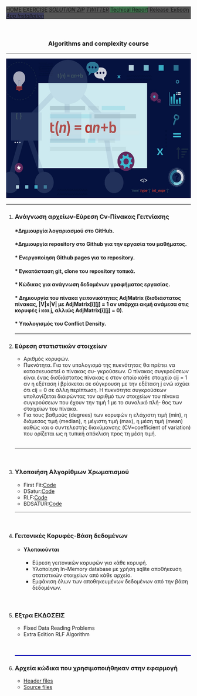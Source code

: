 <html>
  <style>
.navbar {
  width: 100%;
  background-color: #555;
  overflow: auto;
}

.navbar a {
  float: left;
  padding: 12px;
  color: white;
  text-decoration: none;
  font-size: 17px;
}

.navbar a:hover {
  background-color: #000;
}

.active {
  background-color: #ffcc00;
}

.sc
{
 background-color:#54131f;
}

@media screen and (max-width: 500px) {
  .navbar a {
    float: none;
    display: block;
  }
}
 </style>
  <body>
  <div class="navbar">
  <a class="active" href="https://github.com/vasnastos"><i class="fa fa-fw fa-home"></i> HOME</a> 
  <a href="https://github.com/vasnastos/Algorithms_and_complexity/raw/main/algo_complexity.pdf"><i class="fa fa-fw fa-search"></i> EXERCISE</a> 
  <a href="#"><i class="fa fa-fw fa-envelope"> SOLUTION ZIP</i></a> 
  <a href="https://twitter.com/home?lang=el"><i class="fa fa-fw fa-user"> TWITTER</i></a>
  <a style="background-color:#3e754d;" href="report.html">Techical Report</a>
    <a class="sc" href="https://github.com/vasnastos/PROGRAMMING-IN-QT/releases/tag/1.0">Release Έκδοση</a>
    <a style="background-color:#3c3d5c;" href="installation.html"><i>App Installation</i></a>
</div>
  <br><br>
<h3 style="text-align:center;">Algorithms and complexity course</h3>
<hr>
<img src="https://github.com/vasnastos/Page_Images/blob/master/algorithms.jpg?raw=true" width="1024" height="380">
<hr>
  <ol>
    <li><h3>Ανάγνωση αρχείων-Εύρεση Cv-Πίνακας Γειτνίασης</h3></li>
    <h4>*Δημιουργία λογαριασμού στο GitHub.</h4>
    <h4>*Δημιουργία repository στο Github για την εργασία του μαθήματος.</h4>
    <h4>* Ενεργοποίηση Github pages για το repository.</h4>
    <h4>* Εγκατάσταση git, clone του repository τοπικά.</h4>
    <h4>* Κώδικας για ανάγνωση δεδομένων γραφήματος εργασίας.</h4>
    <h4>* Δημιουργία του πίνακα γειτονικότητας AdjMatrix (δισδιάστατος πίνακας, |V|x|V| με AdjMatrix[i][j] = 1 αν υπάρχει ακμή ανάμεσα στις κορυφές i και j, αλλιώς AdjMatrix[i][j] = 0).</h4>
    <h4>* Υπολογισμός του Conflict Density.</h4>
    <hr>
    <li><h3>Εύρεση στατιστικών στοιχείων</h3></li>
      <ul>
        <li>Αριθμός κορυφών.</li>
        <li> Πυκνότητα. Για τον υπολογισμό της πυκνότητας θα πρέπει να κατασκευαστεί ο πίνακας συ‐
γκρούσεων. Ο πίνακας συγκρούσεων είναι ένας δισδιάστατος πίνακας c στον οποίο κάθε
στοιχείο cij = 1 αν η εξέταση i βρίσκεται σε σύγκρουση με την εξέταση j ενώ ισχύει
ότι cij = 0 σε άλλη περίπτωση. Η πυκνότητα συγκρούσεων υπολογίζεται διαιρώντας τον
αριθμό των στοιχείων του πίνακα συγκρούσεων που έχουν την τιμή 1 με το συνολικό πλή‐
θος των στοιχείων του πίνακα.</li>
        <li>Για τους βαθμούς (degrees) των κορυφών η ελάχιστη τιμή (min), η διάμεσος τιμή (median),
η μέγιστη τιμή (max), η μέση τιμή (mean) καθώς και ο συντελεστής διακύμανσης (CV=coefficient
of variation) που ορίζεται ως η τυπική απόκλιση προς τη μέση τιμή.</li>
        </ul>
    <br>
     <hr>
    <br>
    <li><h3>Υλοποιήση Αλγορίθμων Χρωματισμού</h3></li>
    <ul>
      <li>First Fit:<a href="https://github.com/vasnastos/Algorithms_and_complexity/raw/main/Algorithms%20and%20complexity.zip">Code</a></li>
      <li>DSatur:<a href="https://github.com/vasnastos/Algorithms_and_complexity/raw/main/Algorithms%20and%20complexity(DSatur_fixed).zip">Code</a></li>
      <li>RLF:<a href="https://github.com/vasnastos/Algorithms_and_complexity/raw/main/Algorithms%20and%20complexity(RLF).zip">Code</a></li>
      <li>BDSATUR:<a href="https://github.com/vasnastos/Algorithms_and_complexity/raw/main/Algorithms%20and%20complexity%20-%20%CE%91%CE%BD%CF%84%CE%B9%CE%B3%CF%81%CE%B1%CF%86%CE%AE.zip">Code</a></li>
     </ul>
    <hr>
    <br>
    <li><h3>Γειτονικές Κορυφές-Βάση δεδομένων</h3></li>
    <ul>
      <li><h4>Υλοποιούνται</h4></li>
      <ul>
        <li>Εύρεση γειτονικών κορυφών για κάθε κορυφή.</li>
        <li>Υλοποίηση In-Memory database με χρήση sqlite αποθήκευση στατιστικών στοιχείων από κάθε αρχείο.</li>
        <li>Εμφάνιση όλων των αποθηκευμένων δεδομένων από την βάση δεδομένων.</li>
       </ul>
      <br>
    </ul>
    <br>
    <li><h3>Εξτρα ΕΚΔΟΣΕΙΣ</h3></li>
    <ul>
      <li>Fixed Data Reading Problems</li>
      <li>Extra Edition RLF Algorithm</li>
      </ul>
    <br><br>
    <hr style="border-top:2px solid blue;">
    <li><h3>Αρχεία κώδικα που χρησιμοποιήθηκαν στην εφαρμογή</h3></li>
    <ul>
      <li><a href="https://github.com/vasnastos/Algorithms_and_complexity/tree/main/Qt_Header_files">Header files</a></li>
      <li><a href="https://github.com/vasnastos/Algorithms_and_complexity/tree/main/Qt_source_code">Source files</a></li>
      </ul>
    <br>
    </ol>
    

